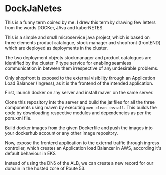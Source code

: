 #                                                 DockJaNetes
This is a funny term coined by me. I drew this term by drawing few letters from the words DOCKer, JAva and kuberNETES.

This is a simple and small microservice java project, which is based on three elements product catalogue, stock manager and shopfront (frontEND) which are deployed as deployments in the cluster.

The two deployment objects stockmanager and product catalogues are identified by the cluster IP type service for enabling seamless communication in between them irrespective of any undesirable problems.

Only shopfront is exposed to the external visibility through an Application Load Balancer (Ingress), as it is the frontend of the intended application.

First, launch docker on any server and install maven on the same server.

Clone this repository into the server and build the jar files for all the three components using maven by executing `mvn clean install`. This builds the code by downloading respective modules and dependencies as per the pom.xml file.

Build docker images from the given Dockerfile and push the images into your dockerhub account or any other image repository.

Now, expose the frontend application to the external traffic through ingress controller, which creates an Application load Balancer in AWS, according it's default behaviour in EKS.

Instead of using the DNS of the ALB, we can create a new record for our domain in the hosted zone of Route 53.